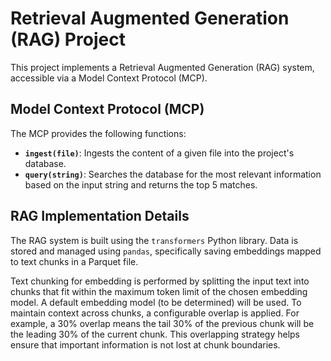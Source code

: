 # Retrieval Augmented Generation (RAG) Project

This project implements a Retrieval Augmented Generation (RAG) system, accessible via a Model Context Protocol (MCP).

## Model Context Protocol (MCP)

The MCP provides the following functions:

*   **`ingest(file)`**: Ingests the content of a given file into the project's database.
*   **`query(string)`**: Searches the database for the most relevant information based on the input string and returns the top 5 matches.

## RAG Implementation Details

The RAG system is built using the `transformers` Python library. Data is stored and managed using `pandas`, specifically saving embeddings mapped to text chunks in a Parquet file.

Text chunking for embedding is performed by splitting the input text into chunks that fit within the maximum token limit of the chosen embedding model. A default embedding model (to be determined) will be used. To maintain context across chunks, a configurable overlap is applied. For example, a 30% overlap means the tail 30% of the previous chunk will be the leading 30% of the current chunk. This overlapping strategy helps ensure that important information is not lost at chunk boundaries.

